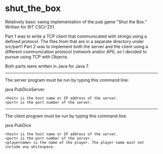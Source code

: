 # shut_the_box
Relatively basic swing implementation of the pub game "Shut the Box." Written for RIT CSCI-251.

Part 1 was to write a TCP client that communicated with strings using a defined protocol. The files from that are in a separate directory under src/part1
Part 2 was to implement both the server and the client using a different communication protocol (network and/or API), so I decided to pursue using TCP with Objects.

Both parts were written in Java for Java 7.

---------------------------------------------------------------

The server program must be run by typing this command line:

java PubDiceServer <host> <port>

    <host> is the host name or IP address of the server.
    <port> is the port number of the server. 

---------------------------------------------------------------

The client program must be run by typing this command line:

java PubDice <host> <port> <playername>

    <host> is the host name or IP address of the server.
    <port> is the port number of the server.
    <playername> is the name of the player. The player name must not include any whitespace. 

